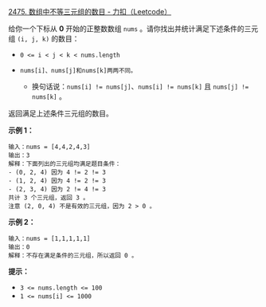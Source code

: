 [2475. 数组中不等三元组的数目 - 力扣（Leetcode）](https://leetcode.cn/problems/number-of-unequal-triplets-in-array/description/)

给你一个下标从 **0** 开始的正整数数组 `nums` 。请你找出并统计满足下述条件的三元组 `(i, j, k)` 的数目：

- `0 <= i < j < k < nums.length`

- ```
  nums[i]、nums[j]和nums[k]两两不同。
  ```

  - 换句话说：`nums[i] != nums[j]`、`nums[i] != nums[k]` 且 `nums[j] != nums[k]` 。

返回满足上述条件三元组的数目。

 

**示例 1：**

```
输入：nums = [4,4,2,4,3]
输出：3
解释：下面列出的三元组均满足题目条件：
- (0, 2, 4) 因为 4 != 2 != 3
- (1, 2, 4) 因为 4 != 2 != 3
- (2, 3, 4) 因为 2 != 4 != 3
共计 3 个三元组，返回 3 。
注意 (2, 0, 4) 不是有效的三元组，因为 2 > 0 。
```

**示例 2：**

```
输入：nums = [1,1,1,1,1]
输出：0
解释：不存在满足条件的三元组，所以返回 0 。
```

 

**提示：**

- `3 <= nums.length <= 100`
- `1 <= nums[i] <= 1000`